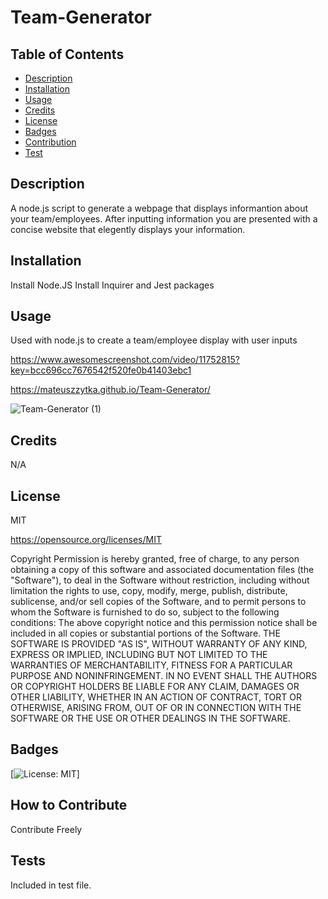 # Team-Generator

## Table of Contents

  - [Description](#Description)
  - [Installation](#Installation)
  - [Usage](#Usage)
  - [Credits](#Credits)
  - [License](#License)
  - [Badges](#Badges)
  - [Contribution](#Contribution)
  - [Test](#Test)

## Description
  
A node.js script to generate a webpage that displays informantion about your team/employees. After inputting information you are presented with a concise website that elegently displays your information.
  
## Installation
  
Install Node.JS
Install Inquirer and Jest packages 
  
## Usage

Used with node.js to create a team/employee display with user inputs

https://www.awesomescreenshot.com/video/11752815?key=bcc696cc7676542f520fe0b41403ebc1

https://mateuszzytka.github.io/Team-Generator/

![Team-Generator (1)](https://user-images.githubusercontent.com/109117198/196011284-35ab0976-3e05-4563-87a0-6a8ad4c2052e.png)

## Credits

N/A

## License
MIT

https://opensource.org/licenses/MIT

Copyright <YEAR> <COPYRIGHT HOLDER>
Permission is hereby granted, free of charge, to any person obtaining a copy of this software and associated documentation files (the "Software"), to deal in the Software without restriction, including without limitation the rights to use, copy, modify, merge, publish, distribute, sublicense, and/or sell copies of the Software, and to permit persons to whom the Software is furnished to do so, subject to the following conditions:
The above copyright notice and this permission notice shall be included in all copies or substantial portions of the Software.
THE SOFTWARE IS PROVIDED "AS IS", WITHOUT WARRANTY OF ANY KIND, EXPRESS OR IMPLIED, INCLUDING BUT NOT LIMITED TO THE WARRANTIES OF MERCHANTABILITY, FITNESS FOR A PARTICULAR PURPOSE AND NONINFRINGEMENT. IN NO EVENT SHALL THE AUTHORS OR COPYRIGHT HOLDERS BE LIABLE FOR ANY CLAIM, DAMAGES OR OTHER LIABILITY, WHETHER IN AN ACTION OF CONTRACT, TORT OR OTHERWISE, ARISING FROM, OUT OF OR IN CONNECTION WITH THE SOFTWARE OR THE USE OR OTHER DEALINGS IN THE SOFTWARE.

## Badges

[![License: MIT](https://img.shields.io/badge/License-MIT-yellow.svg)]

## How to Contribute

Contribute Freely

## Tests

Included in test file.

